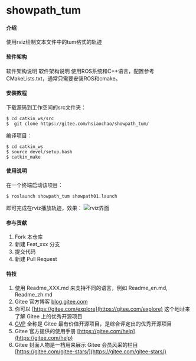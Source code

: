 # showpath_tum

#### 介绍
使用rviz绘制文本文件中的tum格式的轨迹

#### 软件架构
软件架构说明
软件架构说明 使用ROS系统和C++语言，配置参考CMakeLists.txt，通常只需要安装ROS和cmake。

#### 安装教程

下载源码到工作空间的src文件夹：
```
$ cd catkin_ws/src
$  git clone https://gitee.com/hsiaochao/showpath_tum/
```
编译项目：
```
$ cd catkin_ws
$ source devel/setup.bash
$ catkin_make
```
#### 使用说明
在一个终端启动该项目：
```
$ roslaunch showpath_tum showpath01.launch
```
即可完成在rviz播放轨迹，效果： 
![rviz界面](https://foruda.gitee.com/images/1701415141403148507/87ef5219_10693581.png "屏幕截图")

#### 参与贡献

1.  Fork 本仓库
2.  新建 Feat_xxx 分支
3.  提交代码
4.  新建 Pull Request


#### 特技

1.  使用 Readme\_XXX.md 来支持不同的语言，例如 Readme\_en.md, Readme\_zh.md
2.  Gitee 官方博客 [blog.gitee.com](https://blog.gitee.com)
3.  你可以 [https://gitee.com/explore](https://gitee.com/explore) 这个地址来了解 Gitee 上的优秀开源项目
4.  [GVP](https://gitee.com/gvp) 全称是 Gitee 最有价值开源项目，是综合评定出的优秀开源项目
5.  Gitee 官方提供的使用手册 [https://gitee.com/help](https://gitee.com/help)
6.  Gitee 封面人物是一档用来展示 Gitee 会员风采的栏目 [https://gitee.com/gitee-stars/](https://gitee.com/gitee-stars/)
